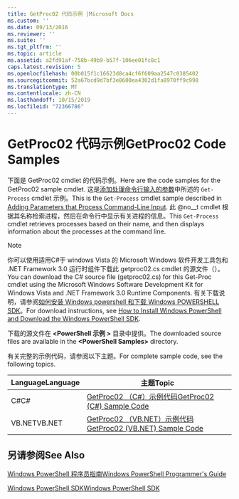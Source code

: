 ```yaml
---
title: GetProc02 代码示例 |Microsoft Docs
ms.custom: ''
ms.date: 09/13/2016
ms.reviewer: ''
ms.suite: ''
ms.tgt_pltfrm: ''
ms.topic: article
ms.assetid: a2fd91af-758b-49b9-b57f-106ee01fc8c1
caps.latest.revision: 5
ms.openlocfilehash: 00b015f1c16623d8ca4cf6f609aa2547c0385402
ms.sourcegitcommit: 52a67bcd9d7bf3e8600ea4302d1fa8970ff9c998
ms.translationtype: MT
ms.contentlocale: zh-CN
ms.lasthandoff: 10/15/2019
ms.locfileid: "72366786"
---
```

# <a name="getproc02-code-samples"></a><span data-ttu-id="7a87d-102">GetProc02 代码示例</span><span class="sxs-lookup"><span data-stu-id="7a87d-102">GetProc02 Code Samples</span></span>

<span data-ttu-id="7a87d-103">下面是 GetProc02 cmdlet 的代码示例。</span><span class="sxs-lookup"><span data-stu-id="7a87d-103">Here are the code samples for the GetProc02 sample cmdlet.</span></span> <span data-ttu-id="7a87d-104">这是[添加处理命令行输入的参数](../cmdlet/adding-parameters-that-process-command-line-input.md)中所述的 `Get-Process` cmdlet 示例。</span><span class="sxs-lookup"><span data-stu-id="7a87d-104">This is the `Get-Process` cmdlet sample described in [Adding Parameters that Process Command-Line Input](../cmdlet/adding-parameters-that-process-command-line-input.md).</span></span> <span data-ttu-id="7a87d-105">此 @no__t cmdlet 根据其名称检索进程，然后在命令行中显示有关进程的信息。</span><span class="sxs-lookup"><span data-stu-id="7a87d-105">This `Get-Process` cmdlet retrieves processes based on their name, and then displays information about the processes at the command line.</span></span>

> [!NOTE]
> <span data-ttu-id="7a87d-106">你可以使用适用C#于 windows Vista 的 Microsoft Windows 软件开发工具包和 .NET Framework 3.0 运行时组件下载此 getproc02.cs cmdlet 的源文件（）。</span><span class="sxs-lookup"><span data-stu-id="7a87d-106">You can download the C# source file (getproc02.cs) for this Get-Proc cmdlet using the Microsoft Windows Software Development Kit for Windows Vista and .NET Framework 3.0 Runtime Components.</span></span> <span data-ttu-id="7a87d-107">有关下载说明，请参阅[如何安装 Windows powershell 和下载 Windows POWERSHELL SDK](/powershell/developer/installing-the-windows-powershell-sdk)。</span><span class="sxs-lookup"><span data-stu-id="7a87d-107">For download instructions, see [How to Install Windows PowerShell and Download the Windows PowerShell SDK](/powershell/developer/installing-the-windows-powershell-sdk).</span></span>
>
> <span data-ttu-id="7a87d-108">下载的源文件在 **\<PowerShell 示例 >** 目录中提供。</span><span class="sxs-lookup"><span data-stu-id="7a87d-108">The downloaded source files are available in the **\<PowerShell Samples>** directory.</span></span>

<span data-ttu-id="7a87d-109">有关完整的示例代码，请参阅以下主题。</span><span class="sxs-lookup"><span data-stu-id="7a87d-109">For complete sample code, see the following topics.</span></span>

|<span data-ttu-id="7a87d-110">Language</span><span class="sxs-lookup"><span data-stu-id="7a87d-110">Language</span></span>|<span data-ttu-id="7a87d-111">主题</span><span class="sxs-lookup"><span data-stu-id="7a87d-111">Topic</span></span>|
|--------------|-----------|
|<span data-ttu-id="7a87d-112">C#</span><span class="sxs-lookup"><span data-stu-id="7a87d-112">C#</span></span>|[<span data-ttu-id="7a87d-113">GetProc02 （C#）示例代码</span><span class="sxs-lookup"><span data-stu-id="7a87d-113">GetProc02 (C#) Sample Code</span></span>](./getproc02-csharp-sample-code.md)|
|<span data-ttu-id="7a87d-114">VB.NET</span><span class="sxs-lookup"><span data-stu-id="7a87d-114">VB.NET</span></span>|[<span data-ttu-id="7a87d-115">GetProc02 （VB.NET）示例代码</span><span class="sxs-lookup"><span data-stu-id="7a87d-115">GetProc02 (VB.NET) Sample Code</span></span>](./getproc02-vb-net-sample-code.md)|

## <a name="see-also"></a><span data-ttu-id="7a87d-116">另请参阅</span><span class="sxs-lookup"><span data-stu-id="7a87d-116">See Also</span></span>

[<span data-ttu-id="7a87d-117">Windows PowerShell 程序员指南</span><span class="sxs-lookup"><span data-stu-id="7a87d-117">Windows PowerShell Programmer's Guide</span></span>](./windows-powershell-programmer-s-guide.md)

[<span data-ttu-id="7a87d-118">Windows PowerShell SDK</span><span class="sxs-lookup"><span data-stu-id="7a87d-118">Windows PowerShell SDK</span></span>](../windows-powershell-reference.md)
